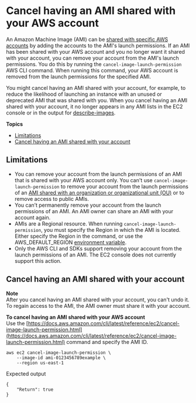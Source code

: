 # Cancel having an AMI shared with your AWS account<a name="cancel-sharing-an-AMI"></a>

An Amazon Machine Image \(AMI\) can be [shared with specific AWS accounts](sharingamis-explicit.md) by adding the accounts to the AMI's launch permissions\. If an AMI has been shared with your AWS account and you no longer want it shared with your account, you can remove your account from the AMI's launch permissions\. You do this by running the `cancel-image-launch-permission` AWS CLI command\. When running this command, your AWS account is removed from the launch permissions for the specified AMI\.

You might cancel having an AMI shared with your account, for example, to reduce the likelihood of launching an instance with an unused or deprecated AMI that was shared with you\. When you cancel having an AMI shared with your account, it no longer appears in any AMI lists in the EC2 console or in the output for [describe\-images](https://docs.aws.amazon.com/cli/latest/reference/ec2/describe-images.html)\.

**Topics**
+ [Limitations](#cancel-sharing-an-AMI-limitations)
+ [Cancel having an AMI shared with your account](#cancel-image-launch-permission)

## Limitations<a name="cancel-sharing-an-AMI-limitations"></a>
+ You can remove your account from the launch permissions of an AMI that is shared with your AWS account only\. You can't use `cancel-image-launch-permission` to remove your account from the launch permissions of an [AMI shared with an organization or organizational unit \(OU\)](share-amis-with-organizations-and-OUs.md) or to remove access to public AMIs\.
+ You can’t permanently remove your account from the launch permissions of an AMI\. An AMI owner can share an AMI with your account again\.
+ AMIs are a Regional resource\. When running `cancel-image-launch-permission`, you must specify the Region in which the AMI is located\. Either specify the Region in the command, or use the AWS\_DEFAULT\_REGION [environment variable](https://docs.aws.amazon.com/cli/latest/userguide/cli-configure-envvars.html)\.
+ Only the AWS CLI and SDKs support removing your account from the launch permissions of an AMI\. The EC2 console does not currently support this action\.

## Cancel having an AMI shared with your account<a name="cancel-image-launch-permission"></a>

**Note**  
After you cancel having an AMI shared with your account, you can't undo it\. To regain access to the AMI, the AMI owner must share it with your account\.

**To cancel having an AMI shared with your AWS account**  
Use the [https://docs.aws.amazon.com/cli/latest/reference/ec2/cancel-image-launch-permission.html](https://docs.aws.amazon.com/cli/latest/reference/ec2/cancel-image-launch-permission.html) command and specify the AMI ID\.

```
aws ec2 cancel-image-launch-permission \
    --image-id ami-0123456789example \
    --region us-east-1
```

Expected output

```
{
    "Return": true
}
```